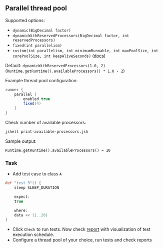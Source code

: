 ## Parallel thread pool

Supported options:

- `dynamic(BigDecimal factor)`
- `dynamicWithReservedProcessors(BigDecimal factor, int reservedProcessors)`
- `fixed(int parallelism)`
- `custom(int parallelism, int minimumRunnable, int maxPoolSize, int corePoolSize, int keepAliveSeconds)` ([docs](https://spockframework.org/spock/javadoc/2.3/spock/config/ParallelConfiguration.html#custom(int,int,int,int,int)))

Default: `dynamicWithReservedProcessors(1.0, 2)` (`Runtime.getRuntime().availableProcessors() * 1.0 - 2`)

Example thread pool configuration:

```groovy
runner {
    parallel {
        enabled true
        fixed(4)
    }
}
```

Check number of available processors:

```sh
jshell print-available-processors.jsh
```

Sample output:

```
Runtime.getRuntime().availableProcessors() = 10
```

### Task

- Add test case to class `A`

```groovy
def "test 3"() {
    sleep SLEEP_DURATION

    expect:
    true

    where:
    data << (1..20)
}
```

- Click `Check` to run tests. Now check [report](file://part1.0-introduction/no-parallelization/build/reports/tests-execution/html/test.html) with visualization of test execution schedule.
- Configure a thread pool of your choice, run tests and check reports
